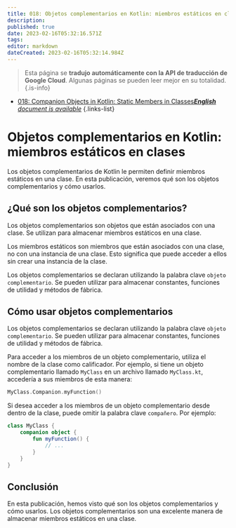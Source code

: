 ```yaml
---
title: 018: Objetos complementarios en Kotlin: miembros estáticos en clases
description: 
published: true
date: 2023-02-16T05:32:16.571Z
tags: 
editor: markdown
dateCreated: 2023-02-16T05:32:14.984Z
---
```


> Esta página se **tradujo automáticamente con la API de traducción de Google Cloud**.
Algunas páginas se pueden leer mejor en su totalidad.{.is-info}



- [018: Companion Objects in Kotlin: Static Members in Classes***English** document is available*](/en/Knowledge-base/Kotlin/Learning/018-companion-objects-in-kotlin-static-members-in-classes)
{.links-list}


# Objetos complementarios en Kotlin: miembros estáticos en clases

Los objetos complementarios de Kotlin le permiten definir miembros estáticos en una clase. En esta publicación, veremos qué son los objetos complementarios y cómo usarlos.

## ¿Qué son los objetos complementarios?

 Los objetos complementarios son objetos que están asociados con una clase. Se utilizan para almacenar miembros estáticos en una clase.

Los miembros estáticos son miembros que están asociados con una clase, no con una instancia de una clase. Esto significa que puede acceder a ellos sin crear una instancia de la clase.

 Los objetos complementarios se declaran utilizando la palabra clave `objeto complementario`. Se pueden utilizar para almacenar constantes, funciones de utilidad y métodos de fábrica.

## Cómo usar objetos complementarios

Los objetos complementarios se declaran utilizando la palabra clave `objeto complementario`. Se pueden utilizar para almacenar constantes, funciones de utilidad y métodos de fábrica.

Para acceder a los miembros de un objeto complementario, utiliza el nombre de la clase como calificador. Por ejemplo, si tiene un objeto complementario llamado `MyClass` en un archivo llamado `MyClass.kt`, accedería a sus miembros de esta manera:

```kotlin
MyClass.Companion.myFunction()
```

Si desea acceder a los miembros de un objeto complementario desde dentro de la clase, puede omitir la palabra clave `compañero`. Por ejemplo:

```kotlin
class MyClass {
    companion object {
        fun myFunction() {
            // ...
        }
    }
}
```

## Conclusión

En esta publicación, hemos visto qué son los objetos complementarios y cómo usarlos. Los objetos complementarios son una excelente manera de almacenar miembros estáticos en una clase.